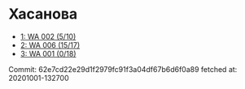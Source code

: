 # Хасанова
- [1: WA 002 (5/10)](1.md)
- [2: WA 006 (15/17)](2.md)
- [3: WA 001 (0/18)](3.md)

Commit: 62e7cd22e29d1f2979fc91f3a04df67b6d6f0a89
 fetched at: 20201001-132700
